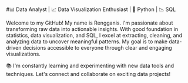 #📊 Data Analyst | 📈 Data Visualization Enthusiast | 🧮 Python | 📉 SQL

Welcome to my GitHub! 
My name is Rengganis. I'm passionate about transforming raw data into actionable insights. With good foundation in statistics, data visualization, and SQL, I excel at extracting, cleaning, and analyzing data to uncover meaningful patterns. My goal is to make data-driven decisions accessible to everyone through clear and engaging visualizations.



📚 I'm constantly learning and experimenting with new data tools and techniques. Let's connect and collaborate on exciting data projects!


